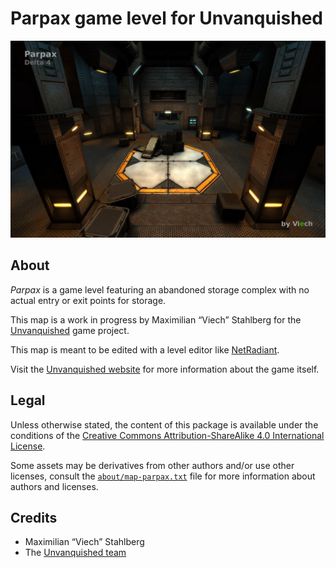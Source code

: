 Parpax game level for Unvanquished
==================================

![Parpax levelshot](meta/parpax/parpax.jpg)


About
-----

_Parpax_ is a game level featuring an abandoned storage complex with no actual entry or exit points for storage.

This map is a work in progress by Maximilian “Viech” Stahlberg for the [Unvanquished](https://unvanquished.net) game project.

This map is meant to be edited with a level editor like [NetRadiant](https://netradiant.gitlab.io/).

Visit the [Unvanquished website](https://unvanquished.net/) for more information about the game itself.


Legal
-----

Unless otherwise stated, the content of this package is available under the conditions of the [Creative Commons Attribution-ShareAlike 4.0 International License](https://creativecommons.org/licenses/by-sa/4.0/).

Some assets may be derivatives from other authors and/or use other licenses, consult the [`about/map-parpax.txt`](about/map-parpax.txt) file for more information about authors and licenses.


Credits
-------

- Maximilian “Viech” Stahlberg
- The [Unvanquished team](https://unvanquished.net/about)
